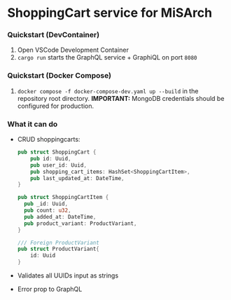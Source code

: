 # ShoppingCart service for MiSArch

### Quickstart (DevContainer)

1. Open VSCode Development Container
2. `cargo run` starts the GraphQL service + GraphiQL on port `8080`

### Quickstart (Docker Compose)

1. `docker compose -f docker-compose-dev.yaml up --build` in the repository root directory. **IMPORTANT:** MongoDB credentials should be configured for production.

### What it can do

- CRUD shoppingcarts:

  ```rust
  pub struct ShoppingCart {
      pub id: Uuid,
      pub user_id: Uuid,
      pub shopping_cart_items: HashSet<ShoppingCartItem>,
      pub last_updated_at: DateTime,
  }

  pub struct ShoppingCartItem {
    pub _id: Uuid,
    pub count: u32,
    pub added_at: DateTime,
    pub product_variant: ProductVariant,
  }

  /// Foreign ProductVariant
  pub struct ProductVariant{
      id: Uuid
  }
  ```

- Validates all UUIDs input as strings
- Error prop to GraphQL
